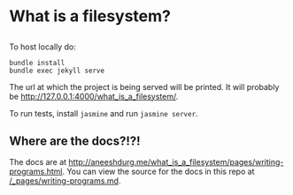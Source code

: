 # What is a filesystem?

## 
To host locally do:
```
bundle install
bundle exec jekyll serve
```

The url at which the project is being served will be printed.
It will probably be http://127.0.0.1:4000/what_is_a_filesystem/.

To run tests, install `jasmine` and run `jasmine server`.

## Where are the docs?!?!

The docs are at http://aneeshdurg.me/what_is_a_filesystem/pages/writing-programs.html.
You can view the source for the docs in this repo at [/\_pages/writing-programs.md](/_pages/writing-programs.md).
